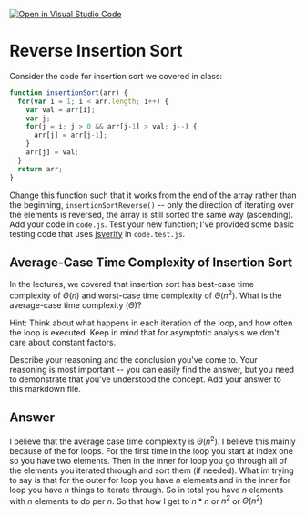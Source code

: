 [![Open in Visual Studio Code](https://classroom.github.com/assets/open-in-vscode-718a45dd9cf7e7f842a935f5ebbe5719a5e09af4491e668f4dbf3b35d5cca122.svg)](https://classroom.github.com/online_ide?assignment_repo_id=11857708&assignment_repo_type=AssignmentRepo)
# Reverse Insertion Sort

Consider the code for insertion sort we covered in class:

```javascript
function insertionSort(arr) {
  for(var i = 1; i < arr.length; i++) {
    var val = arr[i];
    var j;
    for(j = i; j > 0 && arr[j-1] > val; j--) {
      arr[j] = arr[j-1];
    }
    arr[j] = val;
  }
  return arr;
}
```

Change this function such that it works from the end of the array rather than
the beginning, `insertionSortReverse()` -- only the direction of
iterating over the elements is reversed, the array is still sorted the same way
(ascending). Add your code in `code.js`. Test your new function; I've provided
some basic testing code that uses [jsverify](https://jsverify.github.io/) in
`code.test.js`.

## Average-Case Time Complexity of Insertion Sort

In the lectures, we covered that insertion sort has best-case time complexity of
$\Theta(n)$ and worst-case time complexity of $\Theta(n^2)$. What is the
average-case time complexity ($\Theta$)?

Hint: Think about what happens in each iteration of the loop, and how often the
loop is executed. Keep in mind that for asymptotic analysis we don't care about
constant factors.

Describe your reasoning and the conclusion you've come to. Your reasoning is
most important -- you can easily find the answer, but you need to demonstrate
that you've understood the concept. Add your answer to this markdown file.

## Answer

I believe that the average case time complexity is $\Theta(n^2)$. I believe this mainly because of the for loops. For the first time in the loop you start at index one so you have two elements. Then in the inner for loop you go through all of the elements you iterated through and sort them (if needed). What im trying to say is that for the outer for loop you have $n$ elements and in the inner for loop you have $n$ things to iterate through. So in total you have $n$ elements with $n$ elements to do per $n$. So that how I get to $n*n$ or $n^2$ or $\Theta(n^2)$